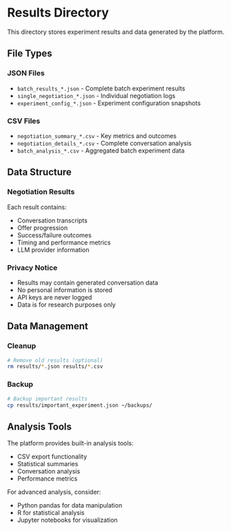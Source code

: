 # Results Directory

This directory stores experiment results and data generated by the platform.

## File Types

### JSON Files
- `batch_results_*.json` - Complete batch experiment results
- `single_negotiation_*.json` - Individual negotiation logs
- `experiment_config_*.json` - Experiment configuration snapshots

### CSV Files  
- `negotiation_summary_*.csv` - Key metrics and outcomes
- `negotiation_details_*.csv` - Complete conversation analysis
- `batch_analysis_*.csv` - Aggregated batch experiment data

## Data Structure

### Negotiation Results
Each result contains:
- Conversation transcripts
- Offer progression
- Success/failure outcomes
- Timing and performance metrics
- LLM provider information

### Privacy Notice
- Results may contain generated conversation data
- No personal information is stored
- API keys are never logged
- Data is for research purposes only

## Data Management

### Cleanup
```bash
# Remove old results (optional)
rm results/*.json results/*.csv
```

### Backup
```bash
# Backup important results
cp results/important_experiment.json ~/backups/
```

## Analysis Tools

The platform provides built-in analysis tools:
- CSV export functionality
- Statistical summaries
- Conversation analysis
- Performance metrics

For advanced analysis, consider:
- Python pandas for data manipulation
- R for statistical analysis
- Jupyter notebooks for visualization 